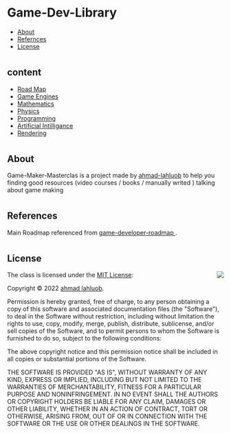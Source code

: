 # Game-Dev-Library
- [About](#about)
- [Refernces](#references)
- [License](#license) 
#

## content 

- [Road Map](./Road%20map/README.md)
- [Game Engines](./Engines/README.md)
- [Mathematics](./Maths/README.md)
- [Physics](./Physics/README.md)
- [Programming](./Programming/README.md)
- [Artificial Intilligance](./Artificial%20Intiligance/README.md)
- [Rendering](./Rendering/README.md)
#
## About
Game-Maker-Masterclas is a project made by [ahmad-lahluob](https://github.com/ahmadlahluob) to help you finding good resources (video courses / books / manually writed ) talking about game making 
#
## References
Main Roadmap referenced from  [game-developer-roadmap
](https://github.com/utilForever/game-developer-roadmap).
# 
## License

<img align="right" src="http://opensource.org/trademarks/opensource/OSI-Approved-License-100x137.png">

The class is licensed under the [MIT License](http://opensource.org/licenses/MIT):



Copyright &copy; 2022 [ahmad lahluob](http://www.github.com/utilForever).

Permission is hereby granted, free of charge, to any person obtaining a copy of this software and associated documentation files (the "Software"), to deal in the Software without restriction, including without limitation the rights to use, copy, modify, merge, publish, distribute, sublicense, and/or sell copies of the Software, and to permit persons to whom the Software is furnished to do so, subject to the following conditions:

The above copyright notice and this permission notice shall be included in all copies or substantial portions of the Software.

THE SOFTWARE IS PROVIDED "AS IS", WITHOUT WARRANTY OF ANY KIND, EXPRESS OR IMPLIED, INCLUDING BUT NOT LIMITED TO THE WARRANTIES OF MERCHANTABILITY, FITNESS FOR A PARTICULAR PURPOSE AND NONINFRINGEMENT. IN NO EVENT SHALL THE AUTHORS OR COPYRIGHT HOLDERS BE LIABLE FOR ANY CLAIM, DAMAGES OR OTHER LIABILITY, WHETHER IN AN ACTION OF CONTRACT, TORT OR OTHERWISE, ARISING FROM, OUT OF OR IN CONNECTION WITH THE SOFTWARE OR THE USE OR OTHER DEALINGS IN THE SOFTWARE.
